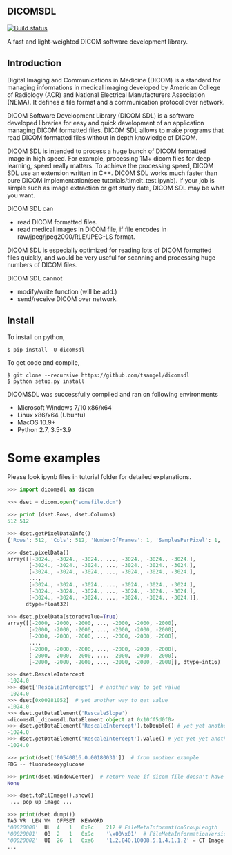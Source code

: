 ## DICOMSDL
[![Build status](https://ci.appveyor.com/api/projects/status/cbaefp3pyvie8ilp?svg=true)](https://ci.appveyor.com/project/tsangel/dicomsdl)

A fast and light-weighted DICOM software development library.

## Introduction

Digital Imaging and Communications in Medicine (DICOM) is a standard for managing informations in medical imaging developed by American College of Radiology (ACR) and National Electrical Manufacturers Association (NEMA). It defines a file format and a communication protocol over network.

DICOM Software Development Library (DICOM SDL) is a software developed libraries for easy and quick development of an application managing DICOM formatted files. DICOM SDL allows to make programs that read DICOM formatted files without in depth knowledge of DICOM.

DICOM SDL is intended to process a huge bunch of DICOM formatted image in high speed. For example, processing 1M+ dicom files for deep learning, speed really matters. To achieve the processing speed, DICOM SDL use an extension written in C++. DICOM SDL works much faster than pure DICOM implementation(see tutorials/timeit_test.ipynb). If your job is simple such as image extraction or get study date, DICOM SDL may be what you want.

DICOM SDL can

* read DICOM formatted files.
* read medical images in DICOM file, if file encodes in raw/jpeg/jpeg2000/RLE/JPEG-LS format.

DICOM SDL is especially optimized for reading lots of DICOM formatted files quickly, and would be very useful for scanning and processing huge numbers of DICOM files.

DICOM SDL cannot

* modify/write function (will be add.)
* send/receive DICOM over network.

## Install

To install on python,
```
$ pip install -U dicomsdl
```

To get code and compile,
```
$ git clone --recursive https://github.com/tsangel/dicomsdl
$ python setup.py install
```

DICOMSDL was successfully compiled and ran on following environments

* Microsoft Windows 7/10 x86/x64
* Linux x86/x64 (Ubuntu)
* MacOS 10.9+
* Python 2.7, 3.5-3.9

# Some examples

Please look ipynb files in tutorial folder for detailed explanations.

```python
>>> import dicomsdl as dicom

>>> dset = dicom.open("somefile.dcm")

>>> print (dset.Rows, dset.Columns)
512 512

>>> dset.getPixelDataInfo()
{'Rows': 512, 'Cols': 512, 'NumberOfFrames': 1, 'SamplesPerPixel': 1, 'PlanarConfiguration': None, 'BitsAllocated': 16, 'BytesAllocated': 2, 'BitsStored': 16, 'PixelRepresentation': True, 'dtype': 'h', 'PhotometricInterpretation': 'MONOCHROME2', 'WindowCenter': None, 'WindowWidth': None, 'RescaleIntercept': -1024.0, 'RescaleSlope': 1.0}

>>> dset.pixelData()
array([[-3024., -3024., -3024., ..., -3024., -3024., -3024.],
       [-3024., -3024., -3024., ..., -3024., -3024., -3024.],
       [-3024., -3024., -3024., ..., -3024., -3024., -3024.],
       ...,
       [-3024., -3024., -3024., ..., -3024., -3024., -3024.],
       [-3024., -3024., -3024., ..., -3024., -3024., -3024.],
       [-3024., -3024., -3024., ..., -3024., -3024., -3024.]],
      dtype=float32)
      
>>> dset.pixelData(storedvalue=True)
array([[-2000, -2000, -2000, ..., -2000, -2000, -2000],
       [-2000, -2000, -2000, ..., -2000, -2000, -2000],
       [-2000, -2000, -2000, ..., -2000, -2000, -2000],
       ...,
       [-2000, -2000, -2000, ..., -2000, -2000, -2000],
       [-2000, -2000, -2000, ..., -2000, -2000, -2000],
       [-2000, -2000, -2000, ..., -2000, -2000, -2000]], dtype=int16)

>>> dset.RescaleIntercept
-1024.0
>>> dset['RescaleIntercept']  # another way to get value
-1024.0
>>> dset[0x00281052]  # yet another way to get value
-1024.0
>>> dset.getDataElement('RescaleSlope')
<dicomsdl._dicomsdl.DataElement object at 0x10ff5d0f0>
>>> dset.getDataElement('RescaleIntercept').toDouble() # yet yet another
-1024.0
>>> dset.getDataElement('RescaleIntercept').value() # yet yet yet another
-1024.0

>>> print(dset['00540016.0.00180031'])  # from another example
FDG -- fluorodeoxyglucose

>>> print(dset.WindowCenter)  # return None if dicom file doesn't have value.
None

>>> dset.toPilImage().show()
 ... pop up image ...

>>> print(dset.dump())
TAG	VR	LEN	VM	OFFSET	KEYWORD
'00020000'	UL	4	1	0x8c	212	# FileMetaInformationGroupLength
'00020001'	OB	2	1	0x9c	'\x00\x01'	# FileMetaInformationVersion
'00020002'	UI	26	1	0xa6	'1.2.840.10008.5.1.4.1.1.2' = CT Image Storage	# MediaStorageSOPClassUID
...

 
```
